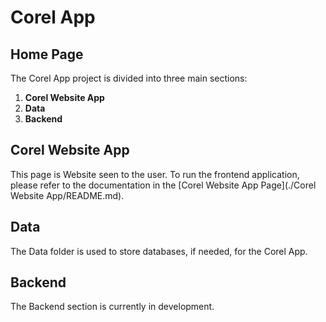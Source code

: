 # Corel App

## Home Page

The Corel App project is divided into three main sections:

1. **Corel Website App**
2. **Data**
3. **Backend**

## Corel Website App
This page is Website seen to the user.
To run the frontend application, please refer to the documentation in the [Corel Website App Page](./Corel Website App/README.md).

## Data
The Data folder is used to store databases, if needed, for the Corel App.

## Backend
The Backend section is currently in development.
